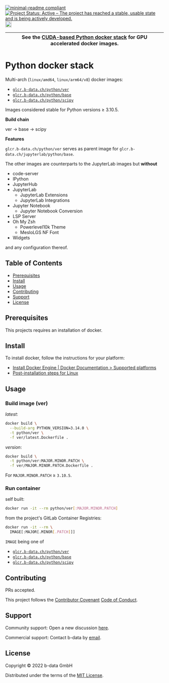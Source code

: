 [![minimal-readme compliant](https://img.shields.io/badge/readme%20style-minimal-brightgreen.svg)](https://github.com/RichardLitt/standard-readme/blob/master/example-readmes/minimal-readme.md) [![Project Status: Active – The project has reached a stable, usable state and is being actively developed.](https://www.repostatus.org/badges/latest/active.svg)](https://www.repostatus.org/#active) <a href="https://liberapay.com/benz0li/donate"><img src="https://liberapay.com/assets/widgets/donate.svg" alt="Donate using Liberapay" height="20"></a>

| See the [CUDA-based Python docker stack](CUDA.md) for GPU accelerated docker images. |
|--------------------------------------------------------------------------------------|

# Python docker stack

Multi-arch (`linux/amd64`, `linux/arm64/v8`) docker images:

* [`glcr.b-data.ch/python/ver`](https://gitlab.b-data.ch/python/ver/container_registry)
* [`glcr.b-data.ch/python/base`](https://gitlab.b-data.ch/python/base/container_registry)
* [`glcr.b-data.ch/python/scipy`](https://gitlab.b-data.ch/python/scipy/container_registry)

Images considered stable for Python versions ≥ 3.10.5.

**Build chain**

ver → base → scipy

**Features**

`glcr.b-data.ch/python/ver` serves as parent image for
`glcr.b-data.ch/jupyterlab/python/base`.

The other images are counterparts to the JupyterLab images but **without**

* code-server
* IPython
* JupyterHub
* JupyterLab
  * JupyterLab Extensions
  * JupyterLab Integrations
* Jupyter Notebook
  * Jupyter Notebook Conversion
* LSP Server
* Oh My Zsh
  * Powerlevel10k Theme
  * MesloLGS NF Font
* Widgets

and any configuration thereof.

## Table of Contents

* [Prerequisites](#prerequisites)
* [Install](#install)
* [Usage](#usage)
* [Contributing](#contributing)
* [Support](#support)
* [License](#license)

## Prerequisites

This projects requires an installation of docker.

## Install

To install docker, follow the instructions for your platform:

* [Install Docker Engine | Docker Documentation > Supported platforms](https://docs.docker.com/engine/install/#supported-platforms)
* [Post-installation steps for Linux](https://docs.docker.com/engine/install/linux-postinstall/)

## Usage

### Build image (ver)

*latest*:

```bash
docker build \
  --build-arg PYTHON_VERSION=3.14.0 \
  -t python/ver \
  -f ver/latest.Dockerfile .
```

*version*:

```bash
docker build \
  -t python/ver:MAJOR.MINOR.PATCH \
  -f ver/MAJOR.MINOR.PATCH.Dockerfile .
```

For `MAJOR.MINOR.PATCH` ≥ `3.10.5`.

### Run container

self built:

```bash
docker run -it --rm python/ver[:MAJOR.MINOR.PATCH]
```

from the project's GitLab Container Registries:

```bash
docker run -it --rm \
  IMAGE[:MAJOR[.MINOR[.PATCH]]]
```

`IMAGE` being one of

* [`glcr.b-data.ch/python/ver`](https://gitlab.b-data.ch/python/ver/container_registry)
* [`glcr.b-data.ch/python/base`](https://gitlab.b-data.ch/python/base/container_registry)
* [`glcr.b-data.ch/python/scipy`](https://gitlab.b-data.ch/python/scipy/container_registry)

## Contributing

PRs accepted.

This project follows the
[Contributor Covenant](https://www.contributor-covenant.org)
[Code of Conduct](CODE_OF_CONDUCT.md).

## Support

Community support: Open a new discussion
[here](https://github.com/orgs/b-data/discussions).

Commercial support: Contact b-data by [email](mailto:support@b-data.ch).

## License

Copyright © 2022 b-data GmbH

Distributed under the terms of the [MIT License](LICENSE).
